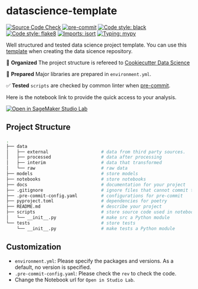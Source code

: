 # datascience-template

[![Source Code Check](https://github.com/icoxfog417/datascience-template/actions/workflows/ci.yml/badge.svg)](https://github.com/icoxfog417/datascience-template/actions/workflows/ci.yml)
[![pre-commit](https://img.shields.io/badge/pre--commit-enabled-brightgreen?logo=pre-commit&logoColor=white)](https://github.com/pre-commit/pre-commit)
[![Code style: black](https://img.shields.io/badge/code%20style-black-000000.svg)](https://github.com/psf/black)
[![Code style: flake8](https://img.shields.io/badge/code%20style-flake8-black)](https://github.com/PyCQA/flake8)
[![Imports: isort](https://img.shields.io/badge/%20imports-isort-%231674b1?style=flat&labelColor=ef8336)](https://pycqa.github.io/isort/)
[![Typing: mypy](https://img.shields.io/badge/typing-mypy-blue)](https://github.com/python/mypy)

Well structured and tested data science project template. You can use this [template](https://docs.github.com/ja/repositories/creating-and-managing-repositories/creating-a-repository-from-a-template) when creating the data sicence repository.


📁 **Organized**
The project structure is refereed to [Cookiecutter Data Science](https://github.com/drivendata/cookiecutter-data-science)

🚀 **Prepared**
Major libraries are prepared in `environment.yml`.

✅ **Tested**
`scripts` are checked by common linter when [pre-commit](https://pre-commit.com/).

Here is the notebook link to provide the quick access to your analysis.

[![Open in SageMaker Studio Lab](https://studiolab.sagemaker.aws/studiolab.svg)](https://studiolab.sagemaker.aws/import/github/icoxfog417/datascience-template/blob/main/notebooks/example.ipynb)

## Project Structure

```bash
.
├── data
│   ├── external                    # data from third party sources.
│   ├── processed                   # data after processing
│   ├── interim                     # data that transformed
│   └── raw                         # raw data
├── models                          # store models
├── notebooks                       # store notebooks
├── docs                            # documentation for your project
├── .gitignore                      # ignore files that cannot commit to Git
├── .pre-commit-config.yaml         # configurations for pre-commit
├── pyproject.toml                  # dependencies for poetry
├── README.md                       # describe your project
├── scripts                         # store source code used in notebook
│   └── __init__.py                 # make src a Python module
└── tests                           # store tests
    └── __init__.py                 # make tests a Python module
```

## Customization

* `environment.yml`: Please specify the packages and versions. As a default, no version is specified.
* `.pre-commit-config.yaml`: Please check the `rev` to check the code.
* Change the Notebook url for `Open in Studio Lab`.
